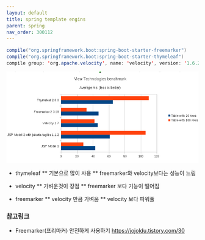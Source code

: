 ```yaml
---
layout: default
title: spring template engins
parent: spring
nav_order: 300112
---
```


```java
compile("org.springframework.boot:spring-boot-starter-freemarker")
compile("org.springframework.boot:spring-boot-starter-thymeleaf")
compile group: 'org.apache.velocity', name: 'velocity', version: '1.6.2'
```
![](../../attach/spring-template-engins.png)

* thymeleaf
  ** 기본으로 많이 사용
  ** freemarker와 velocity보다는 성능이 느림

* velocity
  ** 가벼운것이 장점
  ** freemarker 보다 기능이 떨어짐

* freemarker
  ** velocity 만큼 가벼움
  ** velocity 보다 파워풀

### 참고링크
* Freemarker(프리마커) 안전하게 사용하기 <https://jojoldu.tistory.com/30>
